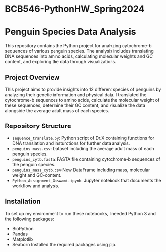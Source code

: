 # BCB546-PythonHW_Spring2024

# Penguin Species Data Analysis
This repository contains the Python project for analyzing cytochrome-b sequences of various penguin species. The analysis includes translating DNA sequences into amino acids, calculating molecular weights and GC content, and exploring the data through visualizations.

## Project Overview

This project aims to provide insights into 12 different species of penguins by analyzing their genetic information and physical data. I translated the cytochrome-b sequences to amino acids, calculate the molecular weight of these sequences, determine their GC content, and visualize the data alongside the average adult mass of each species.

## Repository Structure

- `sequence_translate.py`: Python script of Dr.X containing functions for DNA translation and insturctions for further data analysis.
- `penguins_mass.csv`: Dataset including the average adult mass of each penguin species.
- `penguins_cytb.fasta`: FASTA file containing cytochrome-b sequences of the penguin species.
- `penguins_mass_cytb.csv`:New DataFrame including mass, molecular weight and GC-content.
- `Python_Assignment_Goswami.ipynb`: Jupyter notebook that documents the workflow and analysis.

## Installation

To set up my environment to run these notebooks, I needed Python 3 and the following packages:
- BioPython
- Pandas
- Matplotlib
- Seaborn
Installed the required packages using pip.
